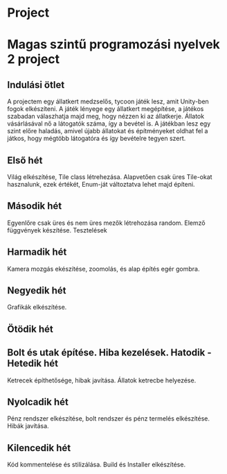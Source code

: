 # Project
Magas szintű programozási nyelvek 2 project
===========================================
Indulási ötlet
--------------
A projectem egy állatkert medzselős,  tycoon játék lesz, amit Unity-ben fogok elkészíteni. A játék lényege egy állatkert megépítése, a játékos szabadan válaszhatja majd meg, hogy nézzen ki az állatkerje. Állatok vásárlásával nő a látogatók száma, így a bevétel is. A játékban lesz egy szint előre haladás, amivel újabb állatokat és építményeket oldhat fel a játkos, hogy mégtöbb látogatóra és így bevételre tegyen szert.

Első hét
--------
Világ elkészítése, Tile class létrehezása. Alapvetően csak üres Tile-okat hasznalunk, ezek értékét, Enum-ját változtatva lehet majd építeni.

Második hét
-----------
Egyenlőre csak üres és nem üres mezők létrehozása random. Elemző függvények készítése. Tesztelések

Harmadik hét
------------
Kamera mozgás ekészítése, zoomolás, és alap építés egér gombra.

Negyedik hét
------------
Grafikák elkészítése.

Ötödik hét
----------
Bolt és utak építése. Hiba kezelések.
Hatodik - Hetedik hét
---------------------
Ketrecek építhetősége, hibak javítása. Állatok ketrecbe helyezése.

Nyolcadik hét
-------------
Pénz rendszer elkészítése, bolt rendszer és pénz termelés elkészítése. Hibák javítása.

Kilencedik hét
--------------
Kód kommentelése és stilizálása. Build és Installer elkészítése.
